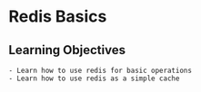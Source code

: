 # Redis Basics
  ## Learning Objectives
    - Learn how to use redis for basic operations
    - Learn how to use redis as a simple cache